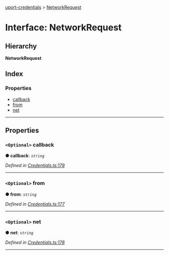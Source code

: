 [uport-credentials](../README.md) > [NetworkRequest](../interfaces/networkrequest.md)

# Interface: NetworkRequest

## Hierarchy

**NetworkRequest**

## Index

### Properties

* [callback](networkrequest.md#callback)
* [from](networkrequest.md#from)
* [net](networkrequest.md#net)

---

## Properties

<a id="callback"></a>

### `<Optional>` callback

**● callback**: *`string`*

*Defined in [Credentials.ts:179](https://github.com/uport-project/uport-credentials/blob/c498e74/src/Credentials.ts#L179)*

___
<a id="from"></a>

### `<Optional>` from

**● from**: *`string`*

*Defined in [Credentials.ts:177](https://github.com/uport-project/uport-credentials/blob/c498e74/src/Credentials.ts#L177)*

___
<a id="net"></a>

### `<Optional>` net

**● net**: *`string`*

*Defined in [Credentials.ts:178](https://github.com/uport-project/uport-credentials/blob/c498e74/src/Credentials.ts#L178)*

___

